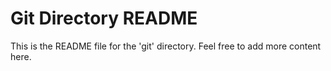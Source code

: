 # Git Directory README
This is the README file for the 'git' directory.
Feel free to add more content here.
